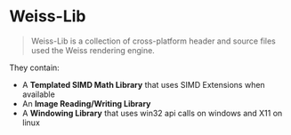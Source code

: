 # Weiss-Lib

> Weiss-Lib is a collection of cross-platform header and source files used the Weiss rendering engine.

They contain:
+ A **Templated SIMD Math Library** that uses SIMD Extensions when available
+ An **Image Reading/Writing Library**
+ A **Windowing Library** that uses win32 api calls on windows and X11 on linux